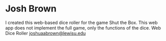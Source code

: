 # Josh Brown
I created this web-based dice roller for the game Shut the Box.
This web app does not implement the full game, only the functions of the dice.
Web Dice Roller
joshuaabrown@lewisu.edu
